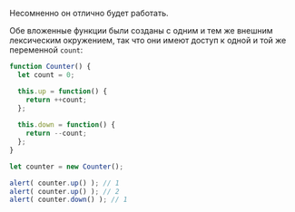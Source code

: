 
Несомненно он отлично будет работать.

Обе вложенные функции были созданы с одним и тем же внешним лексическим окружением, так что они имеют доступ к одной и той же переменной `count`:

```js run
function Counter() {
  let count = 0;

  this.up = function() {
    return ++count;
  };
  
  this.down = function() {
    return --count;
  };
}

let counter = new Counter();

alert( counter.up() ); // 1
alert( counter.up() ); // 2
alert( counter.down() ); // 1
```
